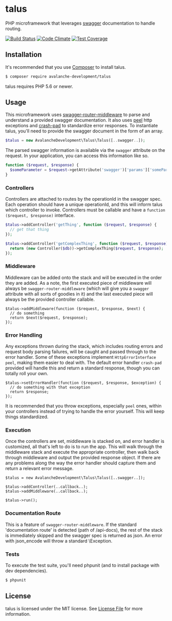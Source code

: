 # talus

PHP microframework that leverages [swagger](http://swagger.io/) documentation to handle routing.

[![Build Status](https://travis-ci.org/avalanche-development/talus.svg?branch=master)](https://travis-ci.org/avalanche-development/talus)
[![Code Climate](https://codeclimate.com/github/avalanche-development/talus/badges/gpa.svg)](https://codeclimate.com/github/avalanche-development/talus)
[![Test Coverage](https://codeclimate.com/github/avalanche-development/talus/badges/coverage.svg)](https://codeclimate.com/github/avalanche-development/talus/coverage)

## Installation

It's recommended that you use [Composer](https://getcomposer.org/) to install talus.

```bash
$ composer require avalanche-development/talus
```

talus requires PHP 5.6 or newer.

## Usage

This microframework uses [swagger-router-middleware](https://github.com/avalanche-development/swagger-router-middleware) to parse and understand a provided swagger documentation. It also uses [peel](https://github.com/avalanche-development/peel) http exceptions and [crash-pad](https://github.com/avalanche-development/crash-pad) to standardize error responses. To instantiate talus, you'll need to provide the swagger document in the form of an array.

```php
$talus = new AvalancheDevelopment\Talus\Talus([..swagger..]);
```

The parsed swagger information is available via the `swagger` attribute on the request. In your application, you can access this information like so.

```php
function ($request, $response) {
  $someParameter = $request->getAttribute('swagger')['params']['someParameter'];
}
```

### Controllers

Controllers are attached to routes by the operationId in the swagger spec. Each operation should have a unique operationId, and this will inform talus which controller to invoke. Controllers must be callable and have a `function ($request, $response)` interface.

```php
$talus->addController('getThing', function ($request, $response) {
  // get that thing
});

$talus->addController('getComplexThing', function ($request, $response) use ($db) {
  return (new Controller($db))->getComplexThing($request, $response);
});
```

### Middleware

Middleware can be added onto the stack and will be executed in the order they are added. As a note, the first executed piece of middleware will always be `swagger-router-middleware` (which will give you a `swagger` attribute with all sorts of goodies in it) and the last executed piece will always be the provided controller callable.

```
$talus->addMiddleware(function ($request, $response, $next) {
  // do something
  return $next($request, $response);
});
```

### Error Handling

Any exceptions thrown during the stack, which includes routing errors and request body parsing failures, will be caught and passed through to the error handler. Some of these exceptions implement `HttpErrorInterface` `peel`, making them easier to deal with. The default error handler `crash-pad` provided will handle this and return a standard response, though you can totally roll your own.

```
$talus->setErrorHandler(function ($request, $response, $exception) {
  // do something with that exception
  return $response;
});
```

It is recommended that you throw exceptions, especially `peel` ones, within your controllers instead of trying to handle the error yourself. This will keep things standardized.

### Execution

Once the controllers are set, middleware is stacked on, and error handler is customized, all that's left to do is to run the app. This will walk through the middleware stack and execute the appropriate controller, then walk back through middleware and output the provided response object. If there are any problems along the way the error handler should capture them and return a relevant error message.

```
$talus = new AvalancheDevelopment\Talus\Talus([..swagger..]);

$talus->addController(..callback..);
$talus->addMiddleware(..callback..);

$talus->run();
```

### Documentation Route

This is a feature of `swagger-router-middleware`. If the standard 'documentation route' is detected (path of /api-docs), the rest of the stack is immediately skipped and the swagger spec is returned as json. An error with json_encode will throw a standard \Exception.

### Tests

To execute the test suite, you'll need phpunit (and to install package with dev dependencies).

```bash
$ phpunit
```

## License

talus is licensed under the MIT license. See [License File](LICENSE) for more information.
